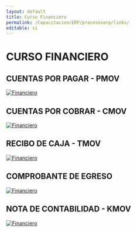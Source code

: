 ```yaml
---
layout: default
title: Curso Financiero
permalink: /Capacitacion/ERP/procesoserp/links/
editable: si
---
```


# CURSO FINANCIERO


##	CUENTAS POR PAGAR - PMOV


[![Financiero](https://oasiserp-my.sharepoint.com/personal/martha_velasquez_oasiscom_com/_layouts/15/guestaccess.aspx?docid=16c71d86a41914773a8ffa316e8f4e746&authkey=AY_PCpQBZcXcYZnEJFsuX7Y)](https://youtu.be/szpcK9jiCtI)


##  CUENTAS POR COBRAR - CMOV


[![Financiero](https://oasiserp-my.sharepoint.com/personal/martha_velasquez_oasiscom_com/_layouts/15/guestaccess.aspx?docid=10f565e80d27e4a5d86175f115f258904&authkey=AV-wbECEfl0sFxi66rGGrlo)](https://youtu.be/SIrGeG0_3KY)


##  RECIBO DE CAJA - TMOV


[![Financiero](https://oasiserp-my.sharepoint.com/personal/martha_velasquez_oasiscom_com/_layouts/15/guestaccess.aspx?docid=12b3aa051ce614c9ca06409ec98f7c9bd&authkey=AaYDCW8qVpD9IKs9Vs5nxUA)](https://youtu.be/XQxYD-iuiVA)


##  COMPROBANTE DE EGRESO  


[![Financiero](https://oasiserp-my.sharepoint.com/personal/martha_velasquez_oasiscom_com/_layouts/15/guestaccess.aspx?docid=156263951c49c4b6f915c4d43b9539c71&authkey=AXtRaxlOPKObbD72IsZ6ubw)](https://oasiserp-my.sharepoint.com/personal/martha_velasquez_oasiscom_com/_layouts/15/guestaccess.aspx?docid=156263951c49c4b6f915c4d43b9539c71&authkey=AXtRaxlOPKObbD72IsZ6ubw)


##  NOTA DE CONTABILIDAD - KMOV


[![Financiero](https://oasiserp-my.sharepoint.com/personal/martha_velasquez_oasiscom_com/_layouts/15/guestaccess.aspx?docid=1c3f4e32cb8df4ea9bee81c1ca69dc664&authkey=AVE-qYZBK_ffpUD6MUlBeR0)](https://youtu.be/XQxYD-iuiVA)





